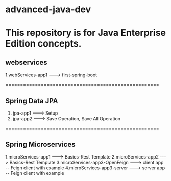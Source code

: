 # advanced-java-dev
This repository is for Java Enterprise Edition concepts.
===================================================
## webservices ##

1.webServices-app1    --->   first-spring-boot




====================================================
## Spring Data JPA ##
1. jpa-app1   ---> Setup
2. jpa-app2   ---> Save Operation, Save All Operation






====================================================
## Spring Microservices

1.microServices-app1    --->  Basics-Rest Template
2.microServices-app2    --->  Basics-Rest Template
3.microServices-app3-OpenFeign    --->  client app -- Feign client with example
4.microServices-app3-server    --->  server app -- Feign client with example